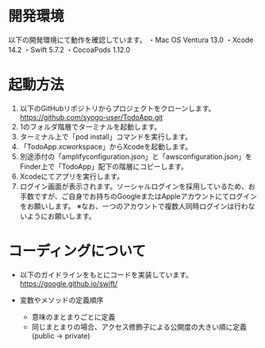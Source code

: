 # 開発環境
以下の開発環境にて動作を確認しています。
・Mac OS Ventura 13.0 
・Xcode 14.2
・Swift 5.7.2 
・CocoaPods 1.12.0

# 起動方法
1. 以下のGitHubリポジトリからプロジェクトをクローンします。 
    https://github.com/syogo-user/TodoApp.git
2. 1のフォルダ階層でターミナルを起動します。
3. ターミナル上で「pod install」コマンドを実行します。
4. 「TodoApp.xcworkspace」からXcodeを起動します。
5. 別途添付の「amplifyconfiguration.json」と「awsconfiguration.json」を Finder上で「TodoApp」配下の階層にコピーします。
6. Xcodeにてアプリを実行します。
7. ログイン画面が表示されます。ソーシャルログインを採用しているため、お手数ですが、ご自身でお持ちのGoogleまたはAppleアカウントにてログインをお願いします。
    ※なお、一つのアカウントで複数人同時ログインは行わないようにお願いします。

# コーディングについて
- 以下のガイドラインをもとにコードを実装しています。
https://google.github.io/swift/

- 変数やメソッドの定義順序
  - 意味のまとまりごとに定義
  - 同じまとまりの場合、アクセス修飾子による公開度の大きい順に定義
    (public -> private)